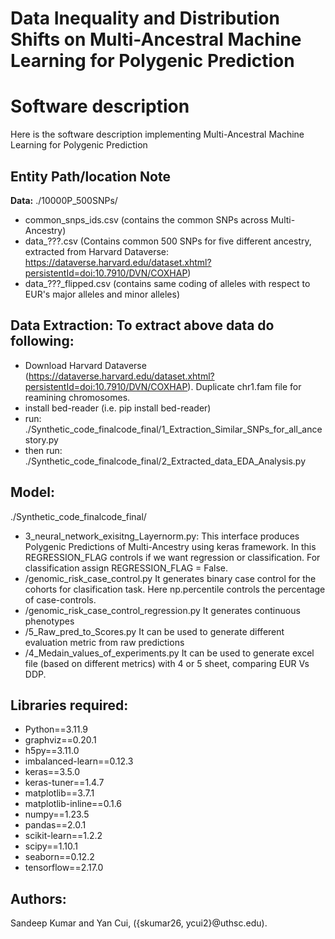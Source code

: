 # Data Inequality and Distribution Shifts on Multi-Ancestral Machine Learning for Polygenic Prediction


# Software description
Here is the software description implementing Multi-Ancestral Machine Learning for Polygenic Prediction

## Entity Path/location Note
**Data:** ./10000P_500SNPs/
- common_snps_ids.csv (contains the common SNPs across Multi-Ancestry)
- data_???.csv (Contains common 500 SNPs for five different ancestry, extracted from Harvard Dataverse: https://dataverse.harvard.edu/dataset.xhtml?persistentId=doi:10.7910/DVN/COXHAP)
- data_???_flipped.csv (contains same coding of alleles with respect to EUR's major alleles and minor alleles)

## Data Extraction: To extract above data do following: 
- Download Harvard Dataverse (https://dataverse.harvard.edu/dataset.xhtml?persistentId=doi:10.7910/DVN/COXHAP). Duplicate chr1.fam file for reamining chromosomes.
- install bed-reader (i.e. pip install bed-reader)
- run: ./Synthetic_code_finalcode_final/1_Extraction_Similar_SNPs_for_all_ancestory.py
- then run: ./Synthetic_code_finalcode_final/2_Extracted_data_EDA_Analysis.py

## Model:
./Synthetic_code_finalcode_final/
- 3_neural_network_exisitng_Layernorm.py:  This interface produces Polygenic Predictions of Multi-Ancestry using keras framework. In this REGRESSION_FLAG controls if we want regression or classification. For classification assign REGRESSION_FLAG = False.
- /genomic_risk_case_control.py It generates binary case control for the cohorts for clasification task. Here np.percentile controls the percentage of case-controls.
- /genomic_risk_case_control_regression.py It generates continuous phenotypes
- /5_Raw_pred_to_Scores.py It can be used to generate different evaluation metric from raw predictions
- /4_Medain_values_of_experiments.py It can be used to generate excel file (based on different metrics) with 4 or 5 sheet, comparing EUR Vs DDP.

## Libraries required:
- Python==3.11.9
- graphviz==0.20.1
- h5py==3.11.0
- imbalanced-learn==0.12.3
- keras==3.5.0
- keras-tuner==1.4.7
- matplotlib==3.7.1
- matplotlib-inline==0.1.6
- numpy==1.23.5
- pandas==2.0.1
- scikit-learn==1.2.2
- scipy==1.10.1
- seaborn==0.12.2
- tensorflow==2.17.0

## Authors:
Sandeep Kumar and Yan Cui, ({skumar26, ycui2}@uthsc.edu).
  

